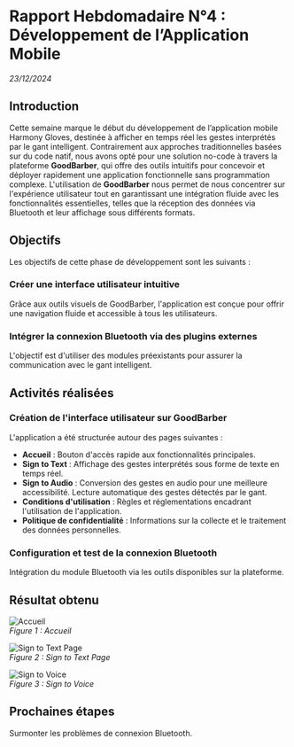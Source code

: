 # Rapport Hebdomadaire N°4 : Développement de l’Application Mobile  
_23/12/2024_

## Introduction
Cette semaine marque le début du développement de l’application mobile Harmony Gloves, destinée à afficher en temps réel les gestes interprétés par le gant intelligent. Contrairement aux approches traditionnelles basées sur du code natif, nous avons opté pour une solution no-code à travers la plateforme **GoodBarber**, qui offre des outils intuitifs pour concevoir et déployer rapidement une application fonctionnelle sans programmation complexe. L'utilisation de **GoodBarber** nous permet de nous concentrer sur l'expérience utilisateur tout en garantissant une intégration fluide avec les fonctionnalités essentielles, telles que la réception des données via Bluetooth et leur affichage sous différents formats.

## Objectifs
Les objectifs de cette phase de développement sont les suivants :

### Créer une interface utilisateur intuitive
Grâce aux outils visuels de GoodBarber, l'application est conçue pour offrir une navigation fluide et accessible à tous les utilisateurs.

### Intégrer la connexion Bluetooth via des plugins externes
L'objectif est d'utiliser des modules préexistants pour assurer la communication avec le gant intelligent.

## Activités réalisées

### Création de l'interface utilisateur sur GoodBarber
L'application a été structurée autour des pages suivantes :
- **Accueil** : Bouton d'accès rapide aux fonctionnalités principales.
- **Sign to Text** : Affichage des gestes interprétés sous forme de texte en temps réel.
- **Sign to Audio** : Conversion des gestes en audio pour une meilleure accessibilité. Lecture automatique des gestes détectés par le gant.
- **Conditions d'utilisation** : Règles et réglementations encadrant l'utilisation de l'application.
- **Politique de confidentialité** : Informations sur la collecte et le traitement des données personnelles.

### Configuration et test de la connexion Bluetooth
Intégration du module Bluetooth via les outils disponibles sur la plateforme.

## Résultat obtenu
![Accueil](Figures/ImagesElectro/App1.PNG)  
_Figure 1 : Accueil_

![Sign to Text Page](Figures/ImagesElectro/App2.PNG)  
_Figure 2 : Sign to Text Page_

![Sign to Voice](Figures/ImagesElectro/App3.PNG)  
_Figure 3 : Sign to Voice_

## Prochaines étapes
Surmonter les problèmes de connexion Bluetooth.
